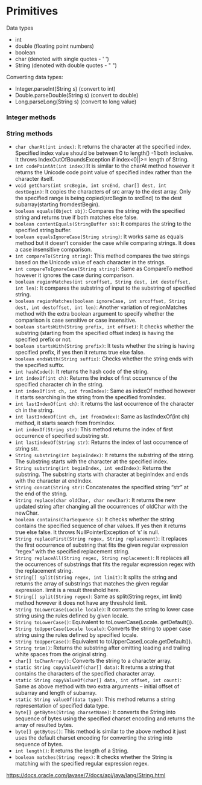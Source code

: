 # Primitives

Data types
* int
* double (floating point numbers)
* boolean
* char (denoted with single quotes - ' ')
* String (denoted with double quotes - " ")

Converting data types:
* Integer.parseInt(String s) (convert to int)
* Double.parseDouble(String s) (convert to double)
* Long.parseLong(String s) (convert to long value)

### Integer methods

### String methods
* ``char charAt(int index)``: It returns the character at the specified index. Specified index value should be between 0 to length() -1 both inclusive. It throws IndexOutOfBoundsException if index<0||>= length of String.
* `int codePointAt(int index)`:It is similar to the charAt method however it returns the Unicode code point value of specified index rather than the character itself.
* `void getChars(int srcBegin, int srcEnd, char[] dest, int destBegin)`: It copies the characters of src array to the dest array. Only the specified range is being copied(srcBegin to srcEnd) to the dest subarray(starting fromdestBegin).
* `boolean equals(Object obj)`: Compares the string with the specified string and returns true if both matches else false.
* `boolean contentEquals(StringBuffer sb)`: It compares the string to the specified string buffer.
* `boolean equalsIgnoreCase(String string)`: It works same as equals method but it doesn’t consider the case while comparing strings. It does a case insensitive comparison.
* `int compareTo(String string)`: This method compares the two strings based on the Unicode value of each character in the strings.
* `int compareToIgnoreCase(String string)`: Same as CompareTo method however it ignores the case during comparison.
* `boolean regionMatches(int srcoffset, String dest, int destoffset, int len)`: It compares the substring of input to the substring of specified string.
* `boolean regionMatches(boolean ignoreCase, int srcoffset, String dest, int destoffset, int len)`: Another variation of regionMatches method with the extra boolean argument to specify whether the comparison is case sensitive or case insensitive.
* `boolean startsWith(String prefix, int offset)`: It checks whether the substring (starting from the specified offset index) is having the specified prefix or not.
* `boolean startsWith(String prefix)`: It tests whether the string is having specified prefix, if yes then it returns true else false.
* `boolean endsWith(String suffix)`: Checks whether the string ends with the specified suffix.
* `int hashCode()`: It returns the hash code of the string.
* `int indexOf(int ch)`: Returns the index of first occurrence of the specified character ch in the string.
* `int indexOf(int ch, int fromIndex)`: Same as indexOf method however it starts searching in the string from the specified fromIndex.
* `int lastIndexOf(int ch)`: It returns the last occurrence of the character ch in the string.
* `int lastIndexOf(int ch, int fromIndex)`: Same as lastIndexOf(int ch) method, it starts search from fromIndex.
* `int indexOf(String str)`: This method returns the index of first occurrence of specified substring str.
* `int lastindexOf(String str)`: Returns the index of last occurrence of string str.
* `String substring(int beginIndex)`: It returns the substring of the string. The substring starts with the character at the specified index.
* `String substring(int beginIndex, int endIndex)`: Returns the substring. The substring starts with character at beginIndex and ends with the character at endIndex.
* `String concat(String str)`: Concatenates the specified string “str” at the end of the string.
* `String replace(char oldChar, char newChar)`: It returns the new updated string after changing all the occurrences of oldChar with the newChar.
* `boolean contains(CharSequence s)`: It checks whether the string contains the specified sequence of char values. If yes then it returns true else false. It throws NullPointerException of ‘s’ is null.
* `String replaceFirst(String regex, String replacement)`: It replaces the first occurrence of substring that fits the given regular expression “regex” with the specified replacement string.
* `String replaceAll(String regex, String replacement)`: It replaces all the occurrences of substrings that fits the regular expression regex with the replacement string.
* `String[] split(String regex, int limit)`: It splits the string and returns the array of substrings that matches the given regular expression. limit is a result threshold here.
* `String[] split(String regex)`: Same as split(String regex, int limit) method however it does not have any threshold limit.
* `String toLowerCase(Locale locale)`: It converts the string to lower case string using the rules defined by given locale.
* `String toLowerCase()`: Equivalent to toLowerCase(Locale. getDefault()).
* `String toUpperCase(Locale locale)`: Converts the string to upper case string using the rules defined by specified locale.
* `String toUpperCase()`: Equivalent to toUpperCase(Locale.getDefault()).
* `String trim()`: Returns the substring after omitting leading and trailing white spaces from the original string.
* `char[] toCharArray()`: Converts the string to a character array.
* `static String copyValueOf(char[] data)`: It returns a string that contains the characters of the specified character array.
* `static String copyValueOf(char[] data, int offset, int count)`: Same as above method with two extra arguments – initial offset of subarray and length of subarray.
* `static String valueOf(data type)`: This method returns a string representation of specified data type.
* `byte[] getBytes(String charsetName)`: It converts the String into sequence of bytes using the specified charset encoding and returns the array of resulted bytes.
* `byte[] getBytes()`: This method is similar to the above method it just uses the default charset encoding for converting the string into sequence of bytes.
* `int length()`: It returns the length of a String.
* `boolean matches(String regex)`: It checks whether the String is matching with the specified regular expression regex.


https://docs.oracle.com/javase/7/docs/api/java/lang/String.html
